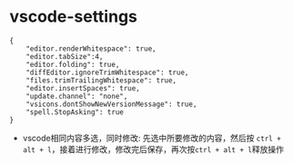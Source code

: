 # vscode-settings

```text
{
    "editor.renderWhitespace": true,
    "editor.tabSize":4,
    "editor.folding": true,
    "diffEditor.ignoreTrimWhitespace": true,
    "files.trimTrailingWhitespace": true,
    "editor.insertSpaces": true,
    "update.channel": "none",
    "vsicons.dontShowNewVersionMessage": true,
    "spell.StopAsking": true
}
```

* vscode相同内容多选，同时修改: 先选中所要修改的内容，然后按 `ctrl + alt + l`，接着进行修改，修改完后保存，再次按`ctrl + alt + l`释放操作

